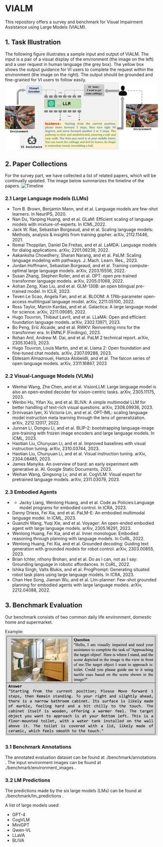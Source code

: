 # VIALM
This repository offers a survey and benchmark for Visual Impairment Assistance using Large Models (VIALM).
## 1. Task Illustration
The following figure illustrates a sample input and output of VIALM.
The input is a pair of a visual display of the environment (the image on the left) and a user request in human language (the grey box).
The yellow box shows the output guidance for VI users to complete the request within the environment (the image on the right).
The output should be grounded and fine-grained for VI users to follow easily.
![VIALM](./images/VIALM_task.png 'VIALM_task')
## 2. Paper Collections
For the survey part, we have collected a list of related papers, which will be continually updated. The image below summarizes the timeline of the papers.
![Timeline](./images/timeline.png 'LM Timeline')
### 2.1 Large Language models (LLMs)
* Tom B. Brown, Benjamin Mann, and et al. Language models are few-shot learners. In NeurIPS, 2020.
* Nan Du, Yanping Huang, and et al. GLaM: Efficient scaling of language models with mixture-of-experts. In ICML,2022.
* Jack W. Rae, Sebastian Borgeaud, and et al. Scaling language models: Methods, analysis & insights from training gopher. arXiv, 2112.11446, 2021.
* Romal Thoppilan, Daniel De Freitas, and et al. LaMDA: Language models for dialog applications. arXiv, 2201.08239, 2022.
* Aakanksha Chowdhery, Sharan Narang, and et al. PaLM: Scaling language modeling with pathways. J. Mach. Learn. Res., 2023.
* Jordan Hoffmann, Sebastian Borgeaud, and et al. Training compute-optimal large language models. arXiv, 2203.15556, 2022.
* Susan Zhang, Stephen Roller, and et al. OPT: open pre-trained transformer language models. arXiv, 2205.01068, 2022.
* Aohan Zeng, Xiao Liu, and et al. GLM-130B: an open bilingual pre-trained model. In ICLR, 2023.
* Teven Le Scao, Angela Fan, and et al. BLOOM: A 176b-parameter open-access multilingual language model. arXiv, 2211.05100, 2022.
* Ross Taylor, Marcin Kardas, and et al. Galactica: A large language model for science. arXiv, 2211.09085, 2022.
* Hugo Touvron, Thibaut Lavril, and et al. LLaMA: Open and efficient foundation language models. arXiv, 2302.13971, 2023.
* Bo Peng, Eric Alcaide, and et al. RWKV: Reinventing rnns for the transformer era. In EMNLP (Findings), 2023.
* Rohan Anil, Andrew M. Dai, and et al. PaLM 2 technical report. arXiv, 2305.10403, 2023.
* Hugo Touvron, Louis Martin, and et al. Llama 2: Open foundation and fine-tuned chat models. arXiv, 2307.09288, 2023.
* Ebtesam Almazrouei, Hamza Alobeidli, and et al. The falcon series of open language models. arXiv, 2311.16867, 2023

### 2.2 Visual-Language Models (VLMs)
* Wenhai Wang, Zhe Chen, and et al. VisionLLM: Large language model is also an open-ended decoder for vision-centric tasks. arXiv, 2305.11175, 2023.
* Wenbo Hu, Yifan Xu, and et al. BLIVA: A simple multimodal LLM for better handling of text-rich visual questions. arXiv, 2308.09936, 2023.
* Srinivasan Iyer, Xi Victoria Lin, and et al. OPT-IML: scaling language model instruction meta learning through the lens of generalization. arXiv, 2212.12017, 2022.
* Junnan Li, Dongxu Li, and et al. BLIP-2: bootstrapping language-image pre-training with frozen image encoders and large language models. In ICML, 2023.
* Haotian Liu, Chunyuan Li, and et al. Improved baselines with visual instruction tuning. arXiv, 2310.03744, 2023.
* Haotian Liu, Chunyuan Li, and et al. Visual instruction tuning. arXiv, 2304.08485, 2023.
* James Manyika. An overview of bard: an early experiment with generative ai. AI. Google Static Documents, 2023.
* Weihan Wang, Qingsong Lv, and et al. CogVLM: Visual expert for pretrained language models. arXiv, 2311.03079, 2023.






### 2.3 Embodied Agents
* * Jacky Liang, Wenlong Huang, and et al. Code as Policies:Language model programs for embodied control. In ICRA, 2023.
* Danny Driess, Fei Xia, and et al. PaLM-E: An embodied multimodal language model. In ICML, 2023.
* Guanzhi Wang, Yuqi Xie, and et al. Voyager: An open-ended embodied agent with large language models. arXiv, 2305.16291, 2023.
* Wenlong Huang, Fei Xia, and et al. Inner monologue: Embodied reasoning through planning with language models. In CoRL, 2022.
* Wenlong Huang, Fei Xia, and et al. Grounded decoding: Guiding text generation with grounded models for robot control. arXiv, 2303.00855, 2023.
* Brian Ichter, nthony Brohan, and et al. Do as I can, not as I say: Grounding language in robotic affordances. In CoRL, 2022.
* Ishika Singh, Valts Blukis, and et al. ProgPrompt: Generating situated robot task plans using large language models. In ICRA, 2023.
* Chan Hee Song, Jiaman Wu, and et al. Llm-planner: Few-shot grounded planning for embodied agents with large language models. arXiv, 2212.04088, 2022.
## 3. Benchmark Evaluation
Our benchmark consists of two common daily life environment, domestic home and supermarket. 

Example:
![Benchmark](./images/benchmark_example.png 'Benchmark annotations')

### 3.1 Benchmark Annotations
The annotated evaluation dataset can be found at ./benchmark/annotations .
The input environment images can be found at ./benchmark/environment_images .

### 3.2 LM Predictions
The predictions made by the six large models (LMs) can be found at ./benchmark/lm_predictions .

A list of large models used:
* GPT-4
* CogVLM
* MiniGPT
* Qwen-VL
* LLaVA
* BLIVA
